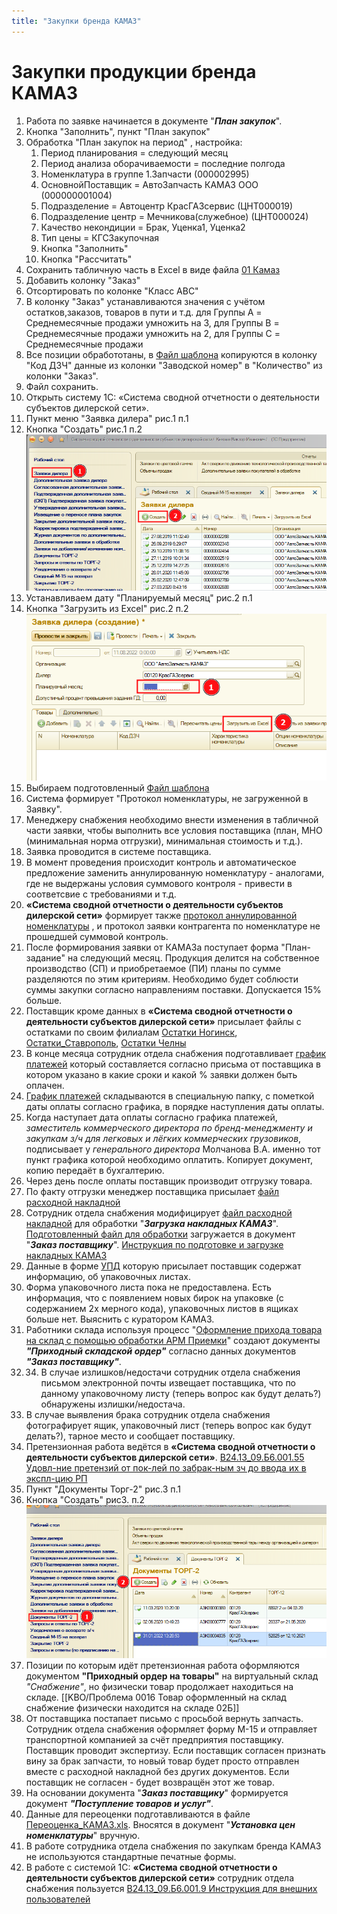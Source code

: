 ```yaml
---
title: "Закупки бренда КАМАЗ"
---
```


# Закупки продукции бренда КАМАЗ

1. Работа по заявке начинается в документе "***План закупок***".
2. Кнопка "Заполнить", пункт "План закупок"
3. Обработка "План закупок на период" , настройка:
	1. Период планирования = следующий месяц
	2. Период анализа оборачиваемости = последние полгода
	3. Номенклатура в группе 1.Запчасти (000002995)
	4. ОсновнойПоставщик = АвтоЗапчасть КАМАЗ ООО (000000001004)
	5. Подразделение = Автоцентр КрасГАЗсервис (ЦНТ000019)
	6. Подразделение центр = Мечникова(служебное) (ЦНТ000024)
	7. Качество некондиции = Брак, Уценка1, Уценка2
	8. Тип цены = КГСЗакупочная
	9. Кнопка "Заполнить"
	10. Кнопка "Рассчитать"
4. Сохранить табличную часть в Excel в виде файла [01 Камаз](KBO/_attach/01_Подготовка_заявки_Камаз.xls) 
5. Добавить колонку "Заказ" 
6.  Отсортировать по колонке "Класс ABC"
7. В колонку "Заказ" устанавливаются значения с учётом остатков,заказов, товаров в пути и т.д. для Группы A = Среднемесячные продажи умножить на 3, для Группы B = Среднемесячные продажи умножить на 2, для Группы C = Среднемесячные продажи 
8. Все позиции обработотаны, в [Файл шаблона](KBO/_attach/02_Шаблон_для_заливки_Камаз.xls) копируются в колонку "Код ДЗЧ" данные из колонки "Заводской номер" в "Количество" из колонки "Заказ". 
9. Файл сохранить.
10. Открыть систему 1С: «Система сводной отчетности о деятельности субъектов дилерской сети». 
11. Пункт меню "Заявка дилера" рис.1 п.1
12. Кнопка "Создать" рис.1 п.2
![](KBO/_attach/20220811110417.png)
13. Устанавливаем дату "Планируемый месяц" рис.2 п.1
14. Кнопка "Загрузить из Excel" рис.2 п.2
![](KBO/_attach/20220811115906.png)
15. Выбираем подготовленный [Файл шаблона](KBO/_attach/02_Шаблон_для_заливки_Камаз.xls) 
16. Система формирует "Протокол номенклатуры, не загруженной в Заявку".
17. Менеджеру снабжения необходимо внести изменения в табличной части заявки,  чтобы выполнить все условия поставщика (план, МНО (минимальная норма отгрузки), минимальная стоимость и т.д.).
18. Заявка проводится в системе поставщика.
19. В момент проведения происходит контроль и автоматическое предложение заменить аннулированную номенклатуру - аналогами, где не выдержаны условия суммового контроля - привести в соответсвие с требованиями и т.д.
20. **«Система сводной отчетности о деятельности субъектов дилерской сети»** формирует также [протокол аннулированной номенклатуры](KBO/_attach/03_Протокол_аннулированной_номенклатуры.xlsx) , и протокол заявки контрагента по номенклатуре не прошедшей суммовой контроль.
21. После формирования заявки от КАМАЗа поступает форма "План-задание" на следующий месяц. Продукция делится на собственное производство (СП) и приобретаемое (ПИ) планы по сумме разделяются по этим критериям. Необходимо будет соблюсти суммы закупки согласно направлениям поставки. Допускается 15% больше.
22. Поставщик кроме данных в **«Система сводной отчетности о деятельности субъектов дилерской сети»** присылает файлы с остатками по своим филиалам [Остатки Ногинск](KBO/_attach/Остатки_Ногинск_05.08..xls), [Остатки_Ставрополь](KBO/_attach/Остатки_Ставрополь_05.08..xls), [Остатки Челны](KBO/_attach/Остатки_Челны_05.08..xls) 
23.  В конце месяца сотрудник отдела снабжения подготавливает [график платежей](KBO/_attach/Оплата_АЗК_Кемерово_0722.odt) который составляется согласно присьма от поставщика в котором указано в какие сроки и какой % заявки должен быть оплачен.
24. [График платежей](KBO/_attach/Оплата_АЗК_Кемерово_0722.odt) складываются в специальную папку, с пометкой даты оплаты согласно графика, в порядке наступления даты оплаты.
25. Когда наступает дата оплаты согласно графика платежей, *заместитель коммерческого директора по бренд-менеджменту и закупкам з/ч для легковых и лёгких коммерческих грузовиков*, подписывает у *генерального директора* Молчанова В.А. именно тот пункт графика которой необходимо оплатить. Копирует документ, копию передаёт в бухгалтерию.
26. Через день после оплаты поставщик производит отгрузку товара.
28. По факту отгрузки менеджер поставщика присылает [файл расходной накладной](KBO/_attach/Расходная_накладная_КАМАЗ_от_поставщика.xls)
29. Сотрудник отдела снабжения модифицирует [файл расходной накладной](KBO/_attach/Расходная_накладная_КАМАЗ_от_поставщика.xls) для обработки "***Загрузка накладных КАМАЗ***". [Подготовленный файл для обработки](KBO/_attach/Расходная_накладная_КАМАЗ_подготовленная_к_загрузке.xls) загружается в документ "***Заказ поставщику***". [Инструкция по подготовке и загрузке накладных КАМАЗ](KBO/_attach/Инструкция_по_загрузке_накладных_КАМАЗ.docx)
30. Данные в форме [УПД](KBO/_attach/Поступление_№40053_от_07.07.22.pdf) которую присылает поставщик содержат информацию, об упаковочных листах.
31. Форма упаковочного листа пока не предоставлена. Есть информация, что с появлением новых бирок на упаковке (с содержанием 2х мерного кода), упаковочных листов в ящиках больше нет. Выяснить с куратором КАМАЗ.
32. Работники склада используя процесс "[Оформление прихода товара на склад с помощью обработки АРМ Приемки](KBO/Оформление%20прихода%20товара%20на%20склад%20с%20помощью%20обработки%20АРМ%20Приемки.md)" создают документы ***"Приходный складской ордер"*** согласно данных документов ***"Заказ поставщику"***.
33. 34. В случае излишков/недостачи сотрудник отдела снабжения письмом электронной почты извещает поставщика, что по данному упаковочному листу (теперь вопрос как будут делать?) обнаружены излишки/недостача.
34. В случае выявления брака сотрудник отдела снабжения фотографирует ящик, упаковочный лист (теперь вопрос как будут делать?), тарное место и сообщает поставщику.
35. Претензионная работа ведётся в **«Система сводной отчетности о деятельности субъектов дилерской сети»**. [В24.13_09.Б6.001.55 Удовл-ние претензий от пок-лей по забрак-ным зч до ввода их в экспл-цию РП](KBO/_attach/В24.13_09.Б6.001.55_Удовл-ние_претензий_от_пок-лей_по_забрак-ным_зч_до_ввода_их_в_экспл-цию_РП.docx)
37. Пункт "Документы Торг-2" рис.3 п.1
38. Кнопка "Создать" рис3. п.2   ![](KBO/_attach/20220822163425.png)
39. Позиции по которым идёт претензионная работа оформляются документом **"Приходный ордер на товары"** на виртуальный склад *"Снабжение"*, но физически товар продолжает находиться на складе. [[KBO/Проблема 0016 Товар оформленный на склад снабжение физически находится на складе 02Б]]
40. От поставщика постапает письмо с просьбой вернуть запчасть. Сотрудник отдела снабжения оформляет форму М-15 и отправляет транспортной компанией за счёт предприятия поставщику. Поставщик проводит экспертизу. Если поставщик согласен признать вину за брак запчасти, то новый товар будет просто отправлен вместе с расходной накладной без других документов. Если поставщик не согласен - будет возвращён этот же товар.
43. На основании документа "***Заказ поставщику***" формируется документ ***"Поступление товаров и услуг"***.
44. Данные для переоценки подготавливаются в файле  [Переоценка_КАМАЗ.xls](_attachments/ПЕРЕОЦЕНКА_КАМАЗ.xls). Вносятся в документ "***Установка цен номенклатуры***" вручную. 
45. В работе сотрудника отдела снабжения по закупкам бренда КАМАЗ не используются стандартные печатные формы.
46. В работе с системой 1С: **«Система сводной отчетности о деятельности субъектов дилерской сети»** сотрудник отдела снабжения пользуется [В24.13_09.Б6.001.9 Инструкция для внешних пользователей](_attachments/В24.13_09.Б6.001.9_Инструкция_для_внешних_пользователей.docx) 